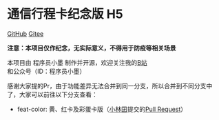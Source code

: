 # 通信行程卡纪念版 H5

[GitHub](https://github.com/coder-xiaomo/travel-card) [Gitee](https://gitee.com/coder-xiaomo/travel-card)

**注意：本项目仅作纪念，无实际意义，不得用于防疫等相关场景**



本项目由 程序员小墨 制作并开源，欢迎关注我的[B站](https://space.bilibili.com/457109942)和公众号（ID：程序员小墨）



感谢大家提的Pr，由于功能差异无法合并到同一分支，所以合并到不同分支中了，大家可以前往以下分支查看：

- feat-color: 黄、红卡及彩蛋卡版（[小林囝](https://gitee.com/teochew)提交的[Pull Request](https://gitee.com/coder-xiaomo/travel-card/pulls/1)）